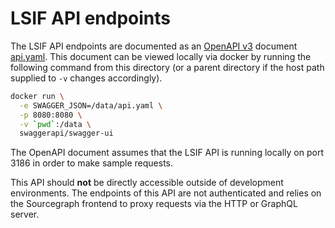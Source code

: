# LSIF API endpoints

The LSIF API endpoints are documented as an [OpenAPI v3](https://swagger.io/docs/specification/about/) document [api.yaml](./api.yaml). This document can be viewed locally via docker by running the following command from this directory (or a parent directory if the host path supplied to `-v` changes accordingly).

```bash
docker run \
  -e SWAGGER_JSON=/data/api.yaml \
  -p 8080:8080 \
  -v `pwd`:/data \
  swaggerapi/swagger-ui
```

The OpenAPI document assumes that the LSIF API is running locally on port 3186 in order to make sample requests.

This API should **not** be directly accessible outside of development environments. The endpoints of this API are not authenticated and relies on the Sourcegraph frontend to proxy requests via the HTTP or GraphQL server.
